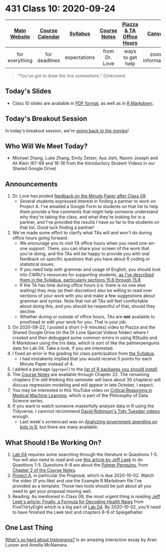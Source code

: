 # 431 Class 10: 2020-09-24

[Main Website](https://thomaselove.github.io/431/) | [Course Calendar](https://thomaselove.github.io/431/calendar.html) | [Syllabus](https://thomaselove.github.io/431-2020-syllabus/) | [Course Notes](https://thomaselove.github.io/431-notes/) | [Piazza & TA Office Hours](https://thomaselove.github.io/431/contact.html) | [Canvas](https://canvas.case.edu) | [Data and Code](https://thomaselove.github.io/431/data_index.html)
:-----------: | :--------------: | :----------: | :---------: | :-------------: | :-----------: | :------------:
for everything | for deadlines | expectations | from Dr. Love | ways to get help | zoom information | for downloads

> "You've got to draw the line somewhere." (Unknown)

## Today's Slides

- Class 10 slides are available in [PDF format](https://github.com/THOMASELOVE/431-2020/blob/master/classes/class10/431_class-10-slides_2020.pdf), as well as in [R Markdown](https://github.com/THOMASELOVE/431-2020/blob/master/classes/class10/431_class-10-slides_2020.Rmd).

## Today's Breakout Session

In today's breakout session, we're [going back to the movies](https://github.com/THOMASELOVE/431-2020/blob/master/classes/movies/breakout2.md)!

## Who Will We Meet Today?

- Michael Zhang, Luke Zhang, Emily Zetzer, Aya Jishi, Naomi Joseph and Ali Klein (67-69 and 16-18 from the Introductory Student Videos in our Shared Google Drive)

## Announcements

1. Dr. Love has posted [feedback on the Minute Paper after Class 09](https://github.com/THOMASELOVE/431-2020/tree/master/minutepapers).
    - Several students expressed interest in finding a partner to work on Project A. I've emailed a Google Form to students on that list to help them provide a few comments that might help someone understand why they're taking the class, and what they're looking for in a partner, and I've provided the results I have so far to the students on that list. Good luck finding a partner!
2. We've made some effort to clarify what TAs will and won't do during office hours going forward.
    - We encourage you to visit TA office hours when you need one-on-one support. There, you can share your screen of the work that you're doing, and the TAs will be happy to provide you with oral feedback on specific questions that you have about R coding or statistical issues. 
    - If you need help with grammar and usage of English, you should look into CWRU's resources for supporting students, [as I've described them in the Syllabus, particularly sections 15.6 through 15.8](https://thomaselove.github.io/431-2020-syllabus/university-resources-for-student-support.html#educational-services-for-students). 
    - If the TA has time during office hours (i.e. there is no one else waiting) they *may* (at their discretion) also be willing to read over sections of your work with you and make a few suggestions about grammar and syntax. Note that not all TAs will feel comfortable about doing this, and you should be respectful of that, should they decline.
    - Whether during or outside of office hours, TAs are **not** available to proofread or edit your work for you. That is your job. 
3. On 2020-09-22, I posted a short (~9 minutes) video to Piazza and the Shared Google Drive (in the Dr Love Special Videos folder) where I created and then debugged some common errors in using RStudio and R Markdown using the iris data, which is sort of like the palmerpenguins data for Lab 04. Take a look, if you are interested.
4. I fixed an error in the grading for class participation from [the Syllabus](https://thomaselove.github.io/431-2020-syllabus/). 
    - I had mistakenly implied that you would receive 5 points for each Minute Paper instead of 4.
5. I added a package (`ggrepel`) to the [list of R packages you should install](https://thomaselove.github.io/431/r_packages.html).
6. The [Course Notes](https://thomaselove.github.io/431-notes/) are available through Chapter 22. The remaining chapters (I'm still thinking this semester will have about 30 chapters) will discuss regression modeling and will appear in late October, I expect.
7. You may be interested in this YouTube video on [Critical Reasoning in Medical Machine Learning](https://www.youtube.com/watch?v=o5YmdoCiyug), which is part of the Philosophy of Data Science series.
8. If you want to watch someone masterfully analyze data in R using the Tidyverse, I cannnot recommend [David Robinson's Tidy Tuesday videos](https://www.youtube.com/channel/UCeiiqmVK07qhY-wvg3IZiZQ) enough. 
    - Last week's screencast was on [Analyzing government spending on kids in R](https://www.youtube.com/watch?v=dHRPrVsnNwo), but there are many available.

## What Should I Be Working On?

1. [Lab 04](https://github.com/THOMASELOVE/431-2020/blob/master/labs/lab04/lab04.md) requires some searching through the literature in Questions 1-5. You will also need to read and use [this article by Jeff Leek](https://fivethirtyeight.com/features/a-formula-for-decoding-health-news/) to do Questions 1-5. Questions 6-8 are about the [Palmer Penguins](https://github.com/allisonhorst/palmerpenguins), from [Chapter 2 of the Course Notes](https://thomaselove.github.io/431-notes/looking-at-the-palmer-penguins.html).
2. [Project A](https://thomaselove.github.io/431-2020-projectA/), in particular the Proposal, which is due 2020-10-02. Watch the video (if you like) and use the Example R Markdown file I've provided as a template. Those two tools should be just about all you need to get your proposal moving well.
3. Reading: As mentioned in Class 09, the most urgent thing is reading [Jeff Leek's article: Finally, a Formula for Decoding Health News](https://fivethirtyeight.com/features/a-formula-for-decoding-health-news/) from FiveThirtyEight which is a big part of [Lab 04](https://github.com/THOMASELOVE/431-2020/blob/master/labs/lab04/lab04.md). By 2020-10-02, you'll need to have finished the Leek text and chapters 8-9 of Spiegelhalter.

## One Last Thing

[What's so hard about histograms?](https://tinlizzie.org/histograms/) is an amazing interactive essay by Aran Lunzer and Amelia McNamara. 


